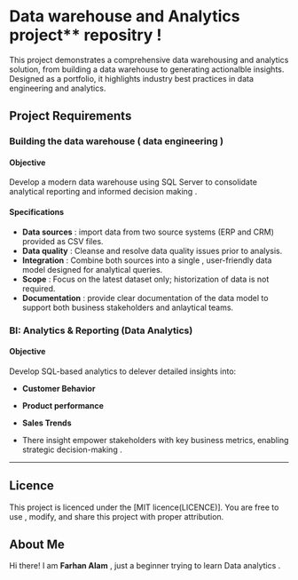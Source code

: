 # Data warehouse and Analytics project** repositry ! 
This project demonstrates a comprehensive data warehousing and analytics solution, from building a data warehouse to generating actionalble insights. Designed as a portfolio, it highlights industry best practices in data engineering and analytics.


## Project Requirements

### Building the data warehouse ( data engineering ) 
#### Objective
Develop a modern data warehouse using SQL Server to consolidate analytical reporting and informed decision making .

#### Specifications
- **Data sources** : import data from two source systems (ERP and CRM) provided as CSV files.
- **Data quality** : Cleanse and resolve data quality issues prior to analysis.
- **Integration**  : Combine both sources into a single , user-friendly data model designed for analytical queries.
- **Scope**  : Focus on the latest dataset only; historization of data is not required.
- **Documentation** : provide clear documentation of the data model to support both business stakeholders and anlaytical teams.


### BI: Analytics & Reporting  (Data Analytics) 

#### Objective
Develop SQL-based analytics to delever detailed insights into:
- **Customer Behavior**
- **Product performance**
- **Sales Trends**

- There insight empower stakeholders with key business metrics, enabling strategic decision-making .


---

## Licence

This project is licenced under the [MIT licence(LICENCE)]. You are free to use , modify, and share this project with proper attribution.

## About Me

Hi there! I am **Farhan Alam** , just a beginner trying to learn Data analytics .
